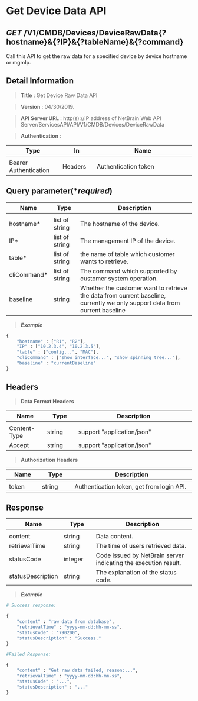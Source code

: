 
# Get Device Data API

## ***GET*** /V1/CMDB/Devices/DeviceRawData{?hostname}&{?IP}&{?tableName}&{?command}
Call this API to get the raw data for a specified device by device hostname or mgmIp.

## Detail Information

> **Title** : Get Device Raw Data API<br>

> **Version** : 04/30/2019.

> **API Server URL** : http(s)://IP address of NetBrain Web API Server/ServicesAPI/API/V1/CMDB/Devices/DeviceRawData

> **Authentication** : 

|**Type**|**In**|**Name**|
|------|------|------|
|<img width=100/>|<img width=100/>|<img width=500/>|
|Bearer Authentication| Headers | Authentication token | 

## Query parameter(****required***)

|**Name**|**Type**|**Description**|
|------|------|------|
|<img width=100/>|<img width=100/>|<img width=500/>|
|hostname* | list of string  | The hostname of the device.  |
|IP* | list of string  | The management IP of  the device.  |
|table* | list of string  | the name of table which customer wants to retrieve. |
|cliCommand* | list of string  | The command which supported by customer system operation.  |
|baseline| string | Whether the customer want to retrieve the data from current baseline, currently we only support data from current baseline|

> ***Example***

```python
{
    "hostname" : ["R1", "R2"],
    "IP" : ["10.2.3.4", "10.2.3.5"],
    "table" : ["config...", "MAC"],
    "cliCommand" : ["show interface...", "show spinning tree..."],
    "baseline" : "currentBaseline"
}
```

## Headers

> **Data Format Headers**

|**Name**|**Type**|**Description**|
|------|------|------|
|<img width=100/>|<img width=100/>|<img width=500/>|
| Content-Type | string  | support "application/json" |
| Accept | string  | support "application/json" |

> **Authorization Headers**

|**Name**|**Type**|**Description**|
|------|------|------|
|<img width=100/>|<img width=100/>|<img width=500/>|
| token | string  | Authentication token, get from login API. |

## Response

|**Name**|**Type**|**Description**|
|------|------|------|
|<img width=100/>|<img width=100/>|<img width=500/>|
|content| string | Data content. |
|retrievalTime| string | The time of users retrieved data. |
|statusCode| integer | Code issued by NetBrain server indicating the execution result.  |
|statusDescription| string | The explanation of the status code. |

> ***Example***


```python
# Success response:

{
    "content" : "raw data from database",
    "retrievalTime" : "yyyy-mm-dd:hh-mm-ss",
    "statusCode" : "790200",
    "statusDescription" : "Success."
}

#Failed Response:

{
    "content" : "Get raw data failed, reason:...",
    "retrievalTime" : "yyyy-mm-dd:hh-mm-ss",
    "statusCode" : "...",
    "statusDescription" : "..."
}
```
